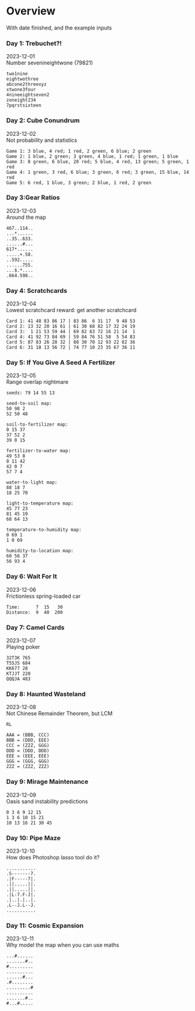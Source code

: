 # Overview
With date finished, and the example inputs
### Day 1: Trebuchet?!
2023-12-01\
Number sevenineightwone (79821)
```text
two1nine
eightwothree
abcone2threexyz
xtwone3four
4nineeightseven2
zoneight234
7pqrstsixteen
```
### Day 2: Cube Conundrum
2023-12-02\
Not probability and statistics
```text
Game 1: 3 blue, 4 red; 1 red, 2 green, 6 blue; 2 green
Game 2: 1 blue, 2 green; 3 green, 4 blue, 1 red; 1 green, 1 blue
Game 3: 8 green, 6 blue, 20 red; 5 blue, 4 red, 13 green; 5 green, 1 red
Game 4: 1 green, 3 red, 6 blue; 3 green, 6 red; 3 green, 15 blue, 14 red
Game 5: 6 red, 1 blue, 3 green; 2 blue, 1 red, 2 green
```
### Day 3:Gear Ratios
2023-12-03\
Around the map
```text
467..114..
...*......
..35..633.
......#...
617*......
.....+.58.
..592.....
......755.
...$.*....
.664.598..
```
### Day 4: Scratchcards
2023-12-04\
Lowest scratchcard reward: get another scratchcard
```text
Card 1: 41 48 83 86 17 | 83 86  6 31 17  9 48 53
Card 2: 13 32 20 16 61 | 61 30 68 82 17 32 24 19
Card 3:  1 21 53 59 44 | 69 82 63 72 16 21 14  1
Card 4: 41 92 73 84 69 | 59 84 76 51 58  5 54 83
Card 5: 87 83 26 28 32 | 88 30 70 12 93 22 82 36
Card 6: 31 18 13 56 72 | 74 77 10 23 35 67 36 11
```
### Day 5: If You Give A Seed A Fertilizer
2023-12-05\
Range overlap nightmare
```text
seeds: 79 14 55 13

seed-to-soil map:
50 98 2
52 50 48

soil-to-fertilizer map:
0 15 37
37 52 2
39 0 15

fertilizer-to-water map:
49 53 8
0 11 42
42 0 7
57 7 4

water-to-light map:
88 18 7
18 25 70

light-to-temperature map:
45 77 23
81 45 19
68 64 13

temperature-to-humidity map:
0 69 1
1 0 69

humidity-to-location map:
60 56 37
56 93 4
```
### Day 6: Wait For It
2023-12-06\
Frictionless spring-loaded car
```text
Time:      7  15   30
Distance:  9  40  200
```
### Day 7: Camel Cards
2023-12-07\
Playing poker
```text
32T3K 765
T55J5 684
KK677 28
KTJJT 220
QQQJA 483
```
### Day 8: Haunted Wasteland
2023-12-08\
Not Chinese Remainder Theorem, but LCM
```text
RL

AAA = (BBB, CCC)
BBB = (DDD, EEE)
CCC = (ZZZ, GGG)
DDD = (DDD, DDD)
EEE = (EEE, EEE)
GGG = (GGG, GGG)
ZZZ = (ZZZ, ZZZ)
```
### Day 9: Mirage Maintenance
2023-12-09\
Oasis sand instability predictions
```text
0 3 6 9 12 15
1 3 6 10 15 21
10 13 16 21 30 45
```
### Day 10: Pipe Maze
2023-12-10\
How does Photoshop lasso tool do it?
```text
...........
.S-------7.
.|F-----7|.
.||.....||.
.||.....||.
.|L-7.F-J|.
.|..|.|..|.
.L--J.L--J.
...........
```
### Day 11: Cosmic Expansion
2023-12-11\
Why model the map when you can use maths
```text
...#......
.......#..
#.........
..........
......#...
.#........
.........#
..........
.......#..
#...#.....
```